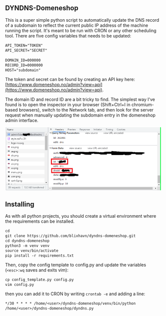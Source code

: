 ## DYNDNS-Domeneshop

This is a super simple python script to automatically update the DNS record of a subdomain to reflect the current public IP address of the machine running the script. It's meant to be run with CRON or any other scheduling tool. There are five config variables that needs to be updated:

```
API_TOKEN="TOKEN"
API_SECRET="SECRET"

DOMAIN_ID=000000
RECORD_ID=0000000
HOST="subdomain"
```

The token and secret can be found by creating an API key here: [https://www.domeneshop.no/admin?view=api](https://www.domeneshop.no/admin?view=api).

The domain ID and record ID are a bit tricky to find. The simplest way I've found is to open the inspector in your browser (Shift+Ctrl+I in chromium-based browsers), switch to the Network tab, and then look for the server request when manually updating the subdomain entry in the domeneshop admin interface. 

![How to get the IDs](get_ids.png)

## Installing
As with all python projects, you should create a virtual environment where the requirements can be installed. 

```
cd 
git clone https://github.com/blixhavn/dyndns-domeneshop.git
cd dyndns-domeneshop
python3 -m venv venv
source venv/bin/activate
pip install -r requirements.txt
```
Then, copy the config template to config.py and update the variables (`<esc>:wq` saves and exits vim):
```
cp config_template.py config.py
vim config.py
```

then you can add it to CRON by writing `crontab -e` and adding a line:
```
*/30 * * * * /home/<user>/dyndns-domeneshop/venv/bin/python /home/<user>/dyndns-domeneshop/dyndns.py 